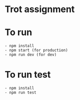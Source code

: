 # Trot assignment

# To run

    - npm install
    - npm start (for production)
    - npm run dev (for dev)

# To run test

    - npm install
    - npm run test
